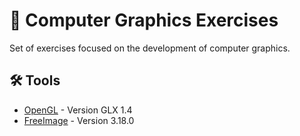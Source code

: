 # 🎨 Computer Graphics Exercises  
Set of exercises focused on the development of computer graphics.

## 🛠️ Tools 
* [OpenGL](https://www.opengl.org/) - Version GLX 1.4
* [FreeImage](https://freeimage.sourceforge.io/) - Version 3.18.0

